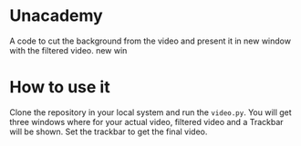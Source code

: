 # Unacademy
A code to cut the background from the video and present it in new window with the filtered video. new win
# How to use it
Clone the repository in your local system and run the `video.py`.
You will get three windows where for your actual video, filtered video and a Trackbar will be shown. 
Set the trackbar to get the final video.
